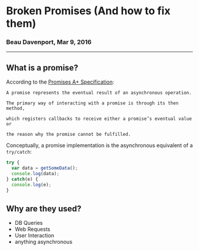 # Broken Promises (And how to fix them)
### Beau Davenport, Mar 9, 2016

---
## What is a promise?

According to the [Promises A+ Specification](https://promisesaplus.com/):

    A promise represents the eventual result of an asynchronous operation.

    The primary way of interacting with a promise is through its then method,

    which registers callbacks to receive either a promise’s eventual value or

    the reason why the promise cannot be fulfilled.

Conceptually, a promise implementation is the asynchronous equivalent of a ```try/catch```:

```javascript
try {
  var data = getSomeData();
  console.log(data);
} catch(e) {
  console.log(e);
}
```


## Why are they used?

- DB Queries
- Web Requests
- User Interaction
- anything asynchronous
